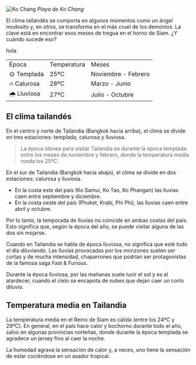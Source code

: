 ![Ko Chang](https://lh3.googleusercontent.com/1TkuBLqa93iyMFQV_mac2HOZgq8bGFlQ3ZqFvirAgIL3wdZ3k8dpqU7WRvzt71NIjRTL2-H1HtA1i5yu8KUVIZfHvwRB8wOSKEGem1oNEYwzvmrRIDSoGQWbdTCMBtMwAe8Td-sPhYiTqbi60tThf_JrnPCKEv8KBjnnnBU65tHhX3AyM5EPanPif1_rdbQokX7H0YZ23ylytFVRJnSpEJ5k7qV-KzpkIdFJjzW2SDNtb537oA646XZXTwmsGe5081cr-N5mSXJeKIIOkbaVoHTYMO1rhfOWyeObXV_U2bPw_3DtmW78-ZASSWcposaT17vzQ0mdnLce7773rI-_zHF9W8IO-bli_w63LcYCAEJ053ViW5PSbRgQTC39Kt0NtZNqidHlm_2tL1JIyvfA5oiMusGFxbBcpe99t1K8J3w3tqWRmTIgI9M9AaOFxomV5YCpaXRsby2lNeUtv1x_mB_arqXneFAHJxo5UOj-ivbstrw02FE5oEyLMUnponlmCY97TKQ712bblhWlNXKj9Sn9ACRNGzEBmMv54JNqKE_PNFlq_qofYYl_--s-reqndgvkkFd90ej67nZRUiDVdte2SwOIEJnjthnnJnXHMY9K7M9-jSLnZWshzDYJQ8wBn8FRFqHlT-cnhKfGjqcDtntlb4bDtEBNjA=w800-no)
*Playa de Ko Chang*

El clima tailandés se comporta en algunos momentos como un ángel modosito y, en otros, se transforma en el más cruel de los demonios. La clave está en encontrar esos meses de tregua en el horno de Siam. ¿Y cuándo sucede eso?

hola
<table>
<tbody>
<tr>
<td>Época</td>
<td>Temperatura</td>
<td>Meses</td>
</tr>
<tr>
<td>🌞 Templada</td>
<td>25ºC</td>
<td>Noviembre - Febrero</td>
</tr>
<tr>
<td>🔥 Calurosa</td>
<td>28ºC</td>
<td>Marzo - Junio</td>
</tr>
<tr>
<td>🌧 Lluviosa</td>
<td>27ºC</td>
<td>Julio - Octubre</td>
</tr>
</tbody>
</table>

## El clima tailandés

En el centro y norte de Tailandia (Bangkok hacia arriba), el clima se divide en tres estaciones: templada, calurosa y lluviosa.

> La época idónea para visitar Tailandia es durante la época templada: entre los meses de noviembre y febrero, donde la temperatura media ronda los 25ºC.

En el sur de Tailandia (Bangkok hacia abajo), el clima se divide en dos estaciones: calurosa y lluviosa.

- En la costa este del país (Ko Samui, Ko Tao, Ko Phangan) las lluvias caen entre septiembre y diciembre.
- En la costa oeste del país (Phuket, Krabi, Phi Phi), las lluvias caen entre abril y octubre.

Por lo tanto, la temporada de lluvias no coincide en ambas costas del país. Esto significa que, según la época del año, se puede visitar alguna de las dos sin mojarse.

Cuando en Tailandia se habla de época lluviosa, no significa que esté todo el día diluviando. Las lluvias provocadas por los monzones suelen ser cortas y de mucha intensidad, chaparrones que podrían ser protagonistas de la famosa saga Fast & Furious.

Durante la época lluviosa, por las mañanas suele lucir el sol y es al atardecer, cuando el cielo se encapota de nubes que dejan caer un corto diluvio.

## Temperatura media en Tailandia 

La temperatura media en el Reino de Siam es cálida (entre los 24ºC y 29ºC). En general, en el país hace calor y bochorno durante todo el año, salvo en algunas provincias norteñas, donde durante la época templada se agradece un jersey fino al caer la noche.

La humedad agrava la sensación de calor y, a veces, uno tiene la sensación de estar cociéndose en un asador tropical.